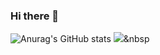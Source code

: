 ### Hi there 👋
![Anurag's GitHub stats](https://github-readme-stats.vercel.app/api?username=K-Jae-Min&show_icons=true&theme=material-palenight)
<a href="https://velog.io/@kjaemin0122"><img src="https://img.shields.io/badge/Python-3766AB?style=flat-square&logo=Python&logoColor=white"/></a>&nbsp 

<!--
**K-Jae-min/K-Jae-Min** is a ✨ _special_ ✨ repository because its `README.md` (this file) appears on your GitHub profile.

Here are some ideas to get you started:

- 🔭 I’m currently working on ...
- 🌱 I’m currently learning ...
- 👯 I’m looking to collaborate on ...
- 🤔 I’m looking for help with ...
- 💬 Ask me about ...
- 📫 How to reach me: ...
- 😄 Pronouns: ...
- ⚡ Fun fact: ...
-->
